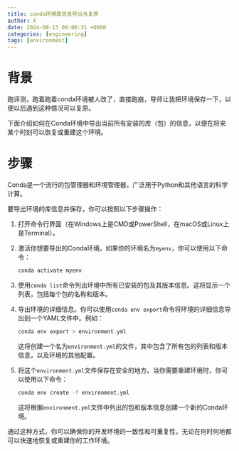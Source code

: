```yaml
---
title: conda环境库信息导出与复原
author: X
date: 2024-08-13 09:06:31 +0800
categories: [engineering]
tags: [environment]
---
```


# 背景

跑评测，跑着跑着conda环境被人改了，直接跑崩，导师让我把环境保存一下，以便以后遇到这种情况可以复原。

下面介绍如何在Conda环境中导出当前所有安装的库（包）的信息，以便在将来某个时刻可以恢复或重建这个环境。

# 步骤

Conda是一个流行的包管理器和环境管理器，广泛用于Python和其他语言的科学计算。

要导出环境的库信息并保存，你可以按照以下步骤操作：

1. 打开命令行界面（在Windows上是CMD或PowerShell，在macOS或Linux上是Terminal）。
2. 激活你想要导出的Conda环境。如果你的环境名为`myenv`，你可以使用以下命令：
   
   ```sh
   conda activate myenv
   ```
3. 使用`conda list`命令列出环境中所有已安装的包及其版本信息。这将显示一个列表，包括每个包的名称和版本。
4. 导出环境的详细信息。你可以使用`conda env export`命令将环境的详细信息导出到一个YAML文件中。例如：
   
   ```sh
   conda env export > environment.yml
   ```
   
   这将创建一个名为`environment.yml`的文件，其中包含了所有包的列表和版本信息，以及环境的其他配置。
5. 将这个`environment.yml`文件保存在安全的地方。当你需要重建环境时，你可以使用以下命令：
   
   ```sh
   conda env create -f environment.yml
   ```
   
   这将根据`environment.yml`文件中列出的包和版本信息创建一个新的Conda环境。

通过这种方式，你可以确保你的开发环境的一致性和可重复性，无论在何时何地都可以快速地恢复或重建你的工作环境。
